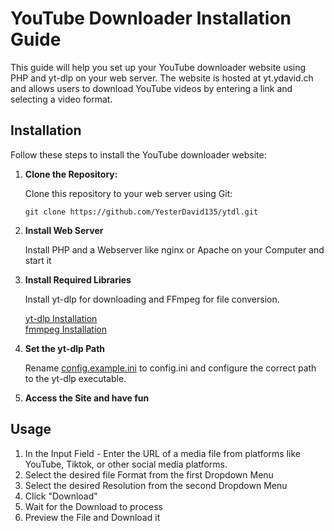 # YouTube Downloader Installation Guide

This guide will help you set up your YouTube downloader website using PHP and yt-dlp on your web server. The website is
hosted at yt.ydavid.ch and allows users to download YouTube videos by entering a link and selecting a video format.

## Installation

Follow these steps to install the YouTube downloader website:

1. **Clone the Repository:**

   Clone this repository to your web server using Git:

   ```shell
   git clone https://github.com/YesterDavid135/ytdl.git
   ```

2. **Install Web Server**

   Install PHP and a Webserver like nginx or Apache on your Computer and start it


3. **Install Required Libraries**

   Install yt-dlp for downloading and FFmpeg for file conversion.

   [yt-dlp Installation](https://github.com/yt-dlp/yt-dlp#installation) <br>
   [fmmpeg Installation](https://ffmpeg.org/download.html)


4. **Set the yt-dlp Path**

   Rename [config.example.ini](config.example.ini) to config.ini and configure the correct path to the yt-dlp
   executable.

5. **Access the Site and have fun**

## Usage

1. In the Input Field - Enter the URL of a media file from platforms like YouTube, Tiktok, or other social media
   platforms.
2. Select the desired file Format from the first Dropdown Menu
3. Select the desired Resolution from the second Dropdown Menu
4. Click "Download"
5. Wait for the Download to process
6. Preview the File and Download it

